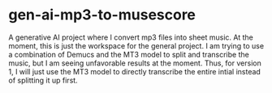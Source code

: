 # gen-ai-mp3-to-musescore
A generative AI project where I convert mp3 files into sheet music. At the moment, this is just the workspace for the general project. I am trying to use a combination of
Demucs and the MT3 model to split and transcribe the music, but I am seeing unfavorable results at the moment. Thus, for version 1, I will just use the MT3 model to directly
transcribe the entire intial instead of splitting it up first.
